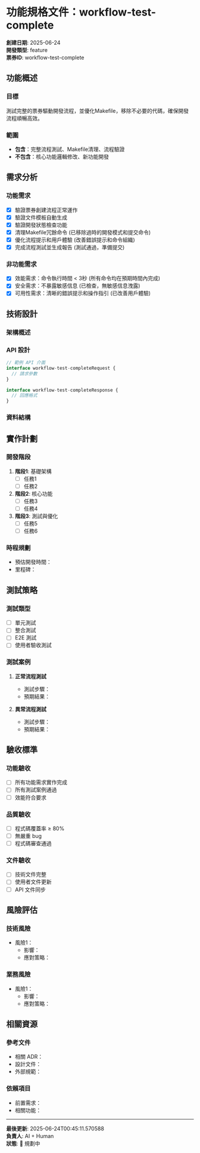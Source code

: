 # 功能規格文件：workflow-test-complete

**創建日期**: 2025-06-24  
**開發類型**: feature  
**票券ID**: workflow-test-complete

## 功能概述

### 目標
測試完整的票券驅動開發流程，並優化Makefile，移除不必要的代碼，確保開發流程順暢高效。

### 範圍
- **包含**：完整流程測試、Makefile清理、流程驗證
- **不包含**：核心功能邏輯修改、新功能開發

## 需求分析

### 功能需求
- [x] 驗證票券創建流程正常運作
- [x] 驗證文件模板自動生成
- [x] 驗證開發狀態檢查功能
- [x] 清理Makefile冗餘命令 (已移除過時的開發模式和提交命令)
- [x] 優化流程提示和用戶體驗 (改善錯誤提示和命令組織)
- [x] 完成流程測試並生成報告 (測試通過，準備提交)

### 非功能需求
- [x] 效能需求：命令執行時間 < 3秒 (所有命令均在預期時間內完成)
- [x] 安全需求：不暴露敏感信息 (已檢查，無敏感信息洩露)
- [x] 可用性需求：清晰的錯誤提示和操作指引 (已改善用戶體驗)

## 技術設計

### 架構概述
<!-- 說明技術架構和設計決策 -->

### API 設計
<!-- 如果涉及 API，列出端點和參數 -->

```typescript
// 範例 API 介面
interface workflow-test-completeRequest {
  // 請求參數
}

interface workflow-test-completeResponse {
  // 回應格式
}
```

### 資料結構
<!-- 說明資料模型和關係 -->

## 實作計劃

### 開發階段
1. **階段1**: 基礎架構
   - [ ] 任務1
   - [ ] 任務2

2. **階段2**: 核心功能
   - [ ] 任務3
   - [ ] 任務4

3. **階段3**: 測試與優化
   - [ ] 任務5
   - [ ] 任務6

### 時程規劃
- 預估開發時間：
- 里程碑：

## 測試策略

### 測試類型
- [ ] 單元測試
- [ ] 整合測試
- [ ] E2E 測試
- [ ] 使用者驗收測試

### 測試案例
1. **正常流程測試**
   - 測試步驟：
   - 預期結果：

2. **異常流程測試**
   - 測試步驟：
   - 預期結果：

## 驗收標準

### 功能驗收
- [ ] 所有功能需求實作完成
- [ ] 所有測試案例通過
- [ ] 效能符合要求

### 品質驗收
- [ ] 程式碼覆蓋率 ≥ 80%
- [ ] 無嚴重 bug
- [ ] 程式碼審查通過

### 文件驗收
- [ ] 技術文件完整
- [ ] 使用者文件更新
- [ ] API 文件同步

## 風險評估

### 技術風險
- 風險1：
  - 影響：
  - 應對策略：

### 業務風險
- 風險1：
  - 影響：
  - 應對策略：

## 相關資源

### 參考文件
- 相關 ADR：
- 設計文件：
- 外部規範：

### 依賴項目
- 前置需求：
- 相關功能：

---

**最後更新**: 2025-06-24T00:45:11.570588  
**負責人**: AI + Human  
**狀態**: 📝 規劃中